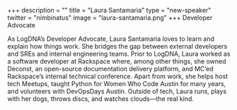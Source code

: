 +++
description = ""
title = "Laura Santamaria"
type = "new-speaker"
twitter = "nimbinatus"
image = "laura-santamaria.png"
+++
Developer Advocate

As LogDNA’s Developer Advocate, Laura Santamaria loves to learn and explain how things work. She bridges the gap between external developers and SREs and internal engineering teams. Prior to LogDNA, Laura worked as a software developer at Rackspace where, among other things, she owned Deconst, an open-source documentation delivery platform, and MC’ed Rackspace’s internal technical conference. Apart from work, she helps host tech Meetups, taught Python for Women Who Code Austin for many years, and volunteers with DevOpsDays Austin. Outside of tech, Laura runs, plays with her dogs, throws discs, and watches clouds—the real kind.